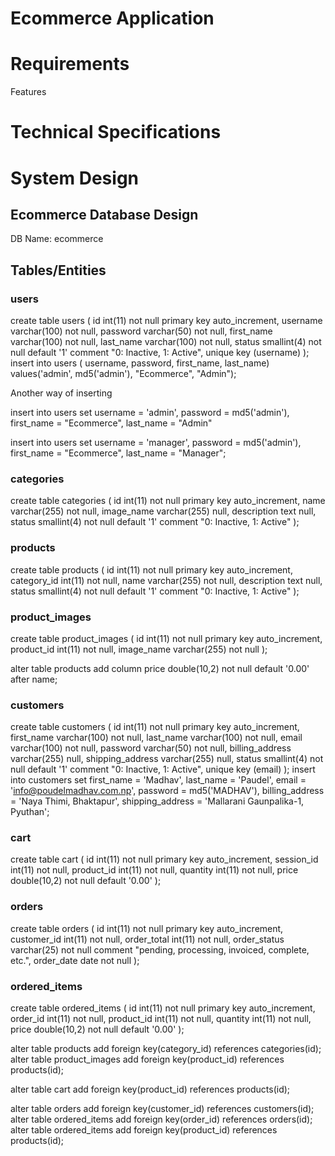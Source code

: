 # Ecommerce Application

# Requirements
Features

# Technical Specifications

# System Design

## Ecommerce Database Design

DB Name: ecommerce

## Tables/Entities

### users
create table users (
	id int(11) not null primary key auto_increment,
	username varchar(100) not null,
	password varchar(50) not null,
	first_name varchar(100) not null,
	last_name varchar(100) not null,
	status smallint(4)  not null default '1' comment "0: Inactive, 1: Active",
	unique key (username)
);
insert into users (
	username, password, first_name, last_name)
	values('admin', md5('admin'), "Ecommerce", "Admin");

Another way of inserting

insert into users set
username = 'admin',
password = md5('admin'),
first_name = "Ecommerce",
last_name = "Admin"

insert into users set
username = 'manager',
password = md5('admin'),
first_name = "Ecommerce",
last_name = "Manager";

### categories
create table categories (
	id int(11) not null primary key auto_increment,
	name varchar(255) not null,
	image_name varchar(255) null,
	description text null,
	status smallint(4) not null default '1' comment "0: Inactive, 1: Active"
);

### products
create table products (
	id int(11) not null primary key auto_increment,
	category_id int(11) not null,
	name varchar(255) not null,
	description text null,
	status smallint(4) not null default '1' comment "0: Inactive, 1: Active"
);

### product_images
create table product_images (
	id int(11) not null primary key auto_increment,
	product_id int(11) not null,
	image_name varchar(255) not null
);

alter table products
	add column price double(10,2) not null default '0.00' after name;

### customers
create table customers (
	id int(11) not null primary key auto_increment,
	first_name varchar(100) not null,
	last_name varchar(100) not null,
	email varchar(100) not null,
	password varchar(50) not null,
	billing_address varchar(255) null,
	shipping_address varchar(255) null,
	status smallint(4) not null default '1' comment "0: Inactive, 1: Active",
	unique key (email)
);
insert into customers set
first_name = 'Madhav',
last_name = 'Paudel',
email = 'info@poudelmadhav.com.np',
password = md5('MADHAV'),
billing_address = 'Naya Thimi, Bhaktapur',
shipping_address = 'Mallarani Gaunpalika-1, Pyuthan';

### cart
create table cart (
	id int(11) not null primary key auto_increment,
	session_id int(11) not null,
	product_id int(11) not null,
	quantity int(11) not null,
	price double(10,2) not null default '0.00'
);

### orders
create table orders (
	id int(11) not null primary key auto_increment,
	customer_id int(11) not null,
	order_total int(11) not null,
	order_status varchar(25) not null comment "pending, processing, invoiced, complete, etc.",
	order_date date not null
);

### ordered_items
create table ordered_items (
	id int(11) not null primary key auto_increment,
	order_id int(11) not null,
	product_id int(11) not null,
	quantity int(11) not null,
	price double(10,2) not null default '0.00'
);

alter table products add foreign key(category_id) references categories(id);
alter table product_images add foreign key(product_id) references products(id);

alter table cart add foreign key(product_id) references products(id);

alter table orders add foreign key(customer_id) references customers(id);
alter table ordered_items add foreign key(order_id) references orders(id);
alter table ordered_items add foreign key(product_id) references products(id);
